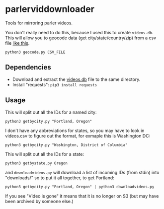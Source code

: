# parlerviddownloader

Tools for mirroring parler videos.


You don't really need to do this, because I used this to create `videos.db`. This will allow you to geocode data (get city/state/country/zip) from a csv file [like this](https://gofile.io/d/7Wg83o).


```
python3 geocode.py CSV_FILE
```

## Dependencies

- Download and extract the [videos.db]() file to the same directory.
- Install "requests": `pip3 install requests`


## Usage


This will split out all the IDs for a named city:


```
python3 getbycity.py "Portland, Oregon"
```

I don't have any abbreviations for states, so you may have to look in videos.csv to figure out the format, for exmaple this is Washington DC:

```
python3 getbycity.py "Washington, District of Columbia"
```


This will split out all the IDs for a state:


```
python3 getbystate.py Oregon
```

and `downloadvideos.py` will download a list of incoming IDs (from stdin) into "downloads/" so to put it all together, to get Portland:

```
python3 getbycity.py "Portland, Oregon" | python3 downloadvideos.py
```

If you see "Video is gone" it means that it is no longer on S3 (but may have been archived by someone else.)